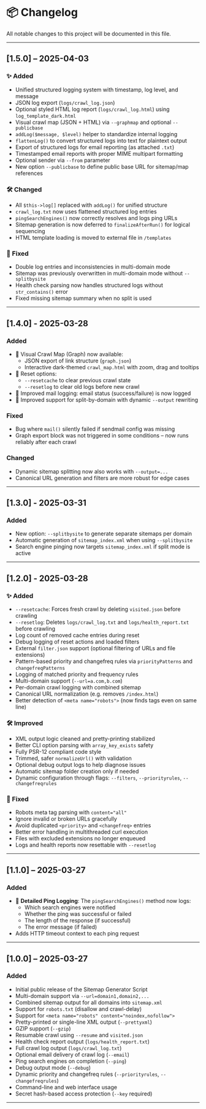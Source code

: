 # 📦 Changelog

All notable changes to this project will be documented in this file.

---

## [1.5.0] – 2025-04-03

### ✨ Added
- Unified structured logging system with timestamp, log level, and message
- JSON log export (`logs/crawl_log.json`)
- Optional styled HTML log report (`logs/crawl_log.html`) using `log_template_dark.html`
- Visual crawl map (JSON + HTML) via `--graphmap` and optional `--publicbase`
- `addLog($message, $level)` helper to standardize internal logging
- `flattenLog()` to convert structured logs into text for plaintext output
- Export of structured logs for email reporting (as attached `.txt`)
- Timestamped email reports with proper MIME multipart formatting
- Optional sender via `--from` parameter
- New option `--publicbase` to define public base URL for sitemap/map references

### 🛠️ Changed
- All `$this->log[]` replaced with `addLog()` for unified structure
- `crawl_log.txt` now uses flattened structured log entries
- `pingSearchEngines()` now correctly resolves and logs ping URLs
- Sitemap generation is now deferred to `finalizeAfterRun()` for logical sequencing
- HTML template loading is moved to external file in `/templates`

### 🧹 Fixed
- Double log entries and inconsistencies in multi-domain mode
- Sitemap was previously overwritten in multi-domain mode without `--splitbysite`
- Health check parsing now handles structured logs without `str_contains()` error
- Fixed missing sitemap summary when no split is used

---

## [1.4.0] - 2025-03-28

### Added
- 🧠 Visual Crawl Map (Graph) now available:
  - JSON export of link structure (`graph.json`)
  - Interactive dark-themed `crawl_map.html` with zoom, drag and tooltips
- 🧹 Reset options:
  - `--resetcache` to clear previous crawl state
  - `--resetlog` to clear old logs before new crawl
- 📨 Improved mail logging: email status (success/failure) is now logged
- 🧩 Improved support for split-by-domain with dynamic `--output` rewriting

### Fixed
- Bug where `mail()` silently failed if sendmail config was missing
- Graph export block was not triggered in some conditions – now runs reliably after each crawl

### Changed
- Dynamic sitemap splitting now also works with `--output=...`
- Canonical URL generation and filters are more robust for edge cases

---

## [1.3.0] - 2025-03-31

### Added

- New option: `--splitbysite` to generate separate sitemaps per domain
- Automatic generation of `sitemap_index.xml` when using `--splitbysite`
- Search engine pinging now targets `sitemap_index.xml` if split mode is active

---

## [1.2.0] - 2025-03-28

### ✨ Added

- `--resetcache`: Forces fresh crawl by deleting `visited.json` before crawling
- `--resetlog`: Deletes `logs/crawl_log.txt` and `logs/health_report.txt` before crawling
- Log count of removed cache entries during reset
- Debug logging of reset actions and loaded filters
- External `filter.json` support (optional filtering of URLs and file extensions)
- Pattern-based priority and changefreq rules via `priorityPatterns` and `changefreqPatterns`
- Logging of matched priority and frequency rules
- Multi-domain support (`--url=a.com,b.com`)
- Per-domain crawl logging with combined sitemap
- Canonical URL normalization (e.g. removes `/index.html`)
- Better detection of `<meta name="robots">` (now finds tags even on same line)

### 🛠 Improved

- XML output logic cleaned and pretty-printing stabilized
- Better CLI option parsing with `array_key_exists` safety
- Fully PSR-12 compliant code style
- Trimmed, safer `normalizeUrl()` with validation
- Optional debug output logs to help diagnose issues
- Automatic sitemap folder creation only if needed
- Dynamic configuration through flags: `--filters`, `--priorityrules`, `--changefreqrules`

### 🐞 Fixed

- Robots meta tag parsing with `content="all"`
- Ignore invalid or broken URLs gracefully
- Avoid duplicated `<priority>` and `<changefreq>` entries
- Better error handling in multithreaded curl execution
- Files with excluded extensions no longer enqueued
- Logs and health reports now resettable with `--resetlog`

---

## [1.1.0] – 2025-03-27

### Added
- 🔔 **Detailed Ping Logging**: The `pingSearchEngines()` method now logs:
    - Which search engines were notified
    - Whether the ping was successful or failed
    - The length of the response (if successful)
    - The error message (if failed)
- Adds HTTP timeout context to each ping request

---

## [1.0.0] – 2025-03-27

### Added
- Initial public release of the Sitemap Generator Script
- Multi-domain support via `--url=domain1,domain2,...`
- Combined sitemap output for all domains into `sitemap.xml`
- Support for `robots.txt` (disallow and crawl-delay)
- Support for `<meta name="robots" content="noindex,nofollow">`
- Pretty-printed or single-line XML output (`--prettyxml`)
- GZIP support (`--gzip`)
- Resumable crawl using `--resume` and `visited.json`
- Health check report output (`logs/health_report.txt`)
- Full crawl log output (`logs/crawl_log.txt`)
- Optional email delivery of crawl log (`--email`)
- Ping search engines on completion (`--ping`)
- Debug output mode (`--debug`)
- Dynamic priority and changefreq rules (`--priorityrules`, `--changefreqrules`)
- Command-line and web interface usage
- Secret hash-based access protection (`--key` required)

---

